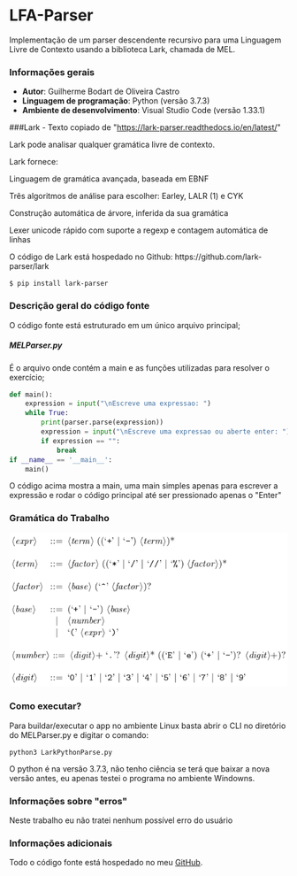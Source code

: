 # LFA-Parser
Implementação de um parser descendente recursivo para uma Linguagem Livre de Contexto usando a biblioteca Lark, chamada de MEL.

### Informações gerais
- **Autor**: Guilherme Bodart de Oliveira Castro
- **Linguagem de programação**: Python (versão 3.7.3)
- **Ambiente de desenvolvimento**: Visual Studio Code (versão 1.33.1)


###Lark - Texto copiado de "https://lark-parser.readthedocs.io/en/latest/" 

<p>Lark pode analisar qualquer gramática livre de contexto.</p>

<p>Lark fornece:</p>

<p>Linguagem de gramática avançada, baseada em EBNF</p>
<p>Três algoritmos de análise para escolher: Earley, LALR (1) e CYK</p>
<p>Construção automática de árvore, inferida da sua gramática</p>
<p>Lexer unicode rápido com suporte a regexp e contagem automática de linhas</p>
<p>O código de Lark está hospedado no Github: https://github.com/lark-parser/lark</p>

<pre><code class="bash">$ pip install lark-parser</code></pre>

### Descrição geral do código fonte
O código fonte está estruturado em um único arquivo principal;

##### MELParser.py
É o arquivo onde contém a main e as funções utilizadas para resolver o exercício;

```python
def main():    
    expression = input("\nEscreve uma expressao: ")
    while True:
        print(parser.parse(expression))    
        expression = input("\nEscreve uma expressao ou aberte enter: ")
        if expression == "":
            break 
if __name__ == '__main__':
    main()
```

<p> O código acima mostra a main, uma main simples apenas para escrever a expressão e rodar o código principal até ser pressionado apenas o "Enter"</p>



<h3>Gramática do Trabalho</h3>

  <img src="https://github.com/Guilherme-Bodart/LFA-Parser/blob/master/imagens/Regra%20de%20produ%C3%A7%C3%A3o%20da%20gram%C3%A1tica%20MEL.png" title="hover text">
</p>


### Como executar?
Para buildar/executar o app no ambiente Linux basta abrir o CLI no diretório do MELParser.py e digitar o comando:
    
    python3 LarkPythonParse.py 
    
O python é na versão 3.7.3, não tenho ciência se terá que baixar a nova versão antes, eu apenas testei o programa no ambiente Windowns.

### Informações sobre "erros"
Neste trabalho eu não tratei nenhum possível erro do usuário
    
### Informações adicionais
Todo o código fonte está hospedado no meu [GitHub](https://github.com/Guilherme-Bodart/LFA-Parser).
